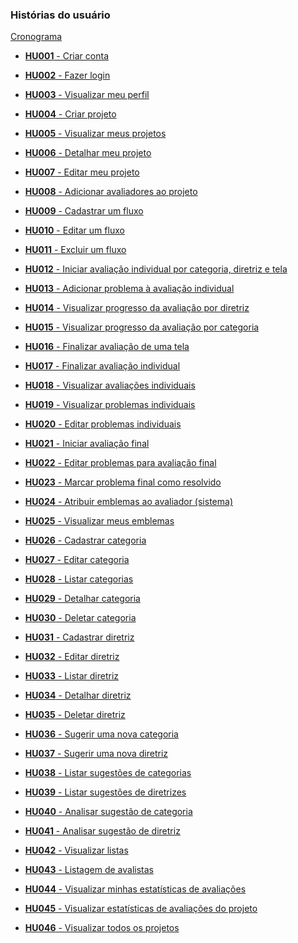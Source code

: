 ### Histórias do usuário

[Cronograma](./cronograma.md)

- [**HU001** - Criar conta](./hu-001/read.md)
- [**HU002** - Fazer login](./hu-002/read.md)
- [**HU003** - Visualizar meu perfil]()

- [**HU004** - Criar projeto](./hu-004/read.md)
- [**HU005** - Visualizar meus projetos](./hu-005/read.md)
- [**HU006** - Detalhar meu projeto]()
- [**HU007** - Editar meu projeto]()
- [**HU008** - Adicionar avaliadores ao projeto]()
- [**HU009** - Cadastrar um fluxo]()
- [**HU010** - Editar um fluxo]()
- [**HU011** - Excluir um fluxo]()

- [**HU012** - Iniciar avaliação individual por categoria, diretriz e tela]()
- [**HU013** - Adicionar problema à avaliação individual]()
- [**HU014** - Visualizar progresso da avaliação por diretriz]()
- [**HU015** - Visualizar progresso da avaliação por categoria]()
- [**HU016** - Finalizar avaliação de uma tela]()
- [**HU017** - Finalizar avaliação individual]()
- [**HU018** - Visualizar avaliações individuais]()
- [**HU019** - Visualizar problemas individuais]()
- [**HU020** - Editar problemas individuais]()
- [**HU021** - Iniciar avaliação final]()
- [**HU022** - Editar problemas para avaliação final]()
- [**HU023** - Marcar problema final como resolvido]()

- [**HU024** - Atribuir emblemas ao avaliador (sistema)]()
- [**HU025** - Visualizar meus emblemas]()

- [**HU026** - Cadastrar categoria]()
- [**HU027** - Editar categoria]()
- [**HU028** - Listar categorias]()
- [**HU029** - Detalhar categoria]()
- [**HU030** - Deletar categoria]()

- [**HU031** - Cadastrar diretriz]()
- [**HU032** - Editar diretriz]()
- [**HU033** - Listar diretriz]()
- [**HU034** - Detalhar diretriz]()
- [**HU035** - Deletar diretriz]()

- [**HU036** - Sugerir uma nova categoria]()
- [**HU037** - Sugerir uma nova diretriz]()
- [**HU038** - Listar sugestões de categorias]()
- [**HU039** - Listar sugestões de diretrizes]()
- [**HU040** - Analisar sugestão de categoria]()
- [**HU041** - Analisar sugestão de diretriz]()
- [**HU042** - Visualizar listas]()

- [**HU043** - Listagem de avalistas]()

- [**HU044** - Visualizar minhas estatísticas de avaliações]()
- [**HU045** - Visualizar estatísticas de avaliações do projeto]()

- [**HU046** - Visualizar todos os projetos]()
